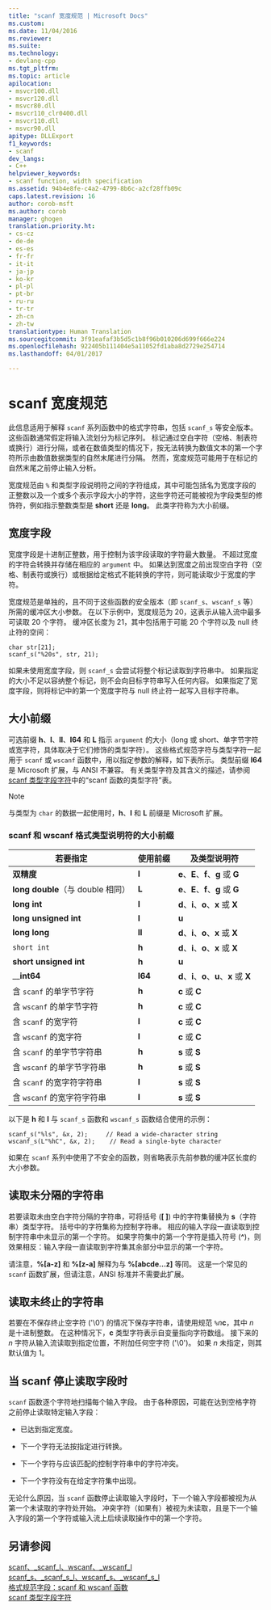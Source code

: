 ```yaml
---
title: "scanf 宽度规范 | Microsoft Docs"
ms.custom: 
ms.date: 11/04/2016
ms.reviewer: 
ms.suite: 
ms.technology:
- devlang-cpp
ms.tgt_pltfrm: 
ms.topic: article
apilocation:
- msvcr100.dll
- msvcr120.dll
- msvcr80.dll
- msvcr110_clr0400.dll
- msvcr110.dll
- msvcr90.dll
apitype: DLLExport
f1_keywords:
- scanf
dev_langs:
- C++
helpviewer_keywords:
- scanf function, width specification
ms.assetid: 94b4e8fe-c4a2-4799-8b6c-a2cf28ffb09c
caps.latest.revision: 16
author: corob-msft
ms.author: corob
manager: ghogen
translation.priority.ht:
- cs-cz
- de-de
- es-es
- fr-fr
- it-it
- ja-jp
- ko-kr
- pl-pl
- pt-br
- ru-ru
- tr-tr
- zh-cn
- zh-tw
translationtype: Human Translation
ms.sourcegitcommit: 3f91eafaf3b5d5c1b8f96b010206d699f666e224
ms.openlocfilehash: 922405b111404e5a11052fd1aba8d2729e254714
ms.lasthandoff: 04/01/2017

---
```

# <a name="scanf-width-specification"></a>scanf 宽度规范
此信息适用于解释 `scanf` 系列函数中的格式字符串，包括 `scanf_s` 等安全版本。 这些函数通常假定将输入流划分为标记序列。 标记通过空白字符（空格、制表符或换行）进行分隔，或者在数值类型的情况下，按无法转换为数值文本的第一个字符所示由数值数据类型的自然末尾进行分隔。 然而，宽度规范可能用于在标记的自然末尾之前停止输入分析。  
  
 宽度规范由 `%` 和类型字段说明符之间的字符组成，其中可能包括名为宽度字段的正整数以及一个或多个表示字段大小的字符，这些字符还可能被视为字段类型的修饰符，例如指示整数类型是 **short** 还是 **long**。 此类字符称为大小前缀。  
  
## <a name="the-width-field"></a>宽度字段  
 宽度字段是十进制正整数，用于控制为该字段读取的字符最大数量。 不超过宽度的字符会转换并存储在相应的 `argument` 中。 如果达到宽度之前出现空白字符（空格、制表符或换行）或根据给定格式不能转换的字符，则可能读取少于宽度的字符。  
  
 宽度规范是单独的，且不同于这些函数的安全版本（即 `scanf_s`、`wscanf_s` 等）所需的缓冲区大小参数。 在以下示例中，宽度规范为 20，这表示从输入流中最多可读取 20 个字符。 缓冲区长度为 21，其中包括用于可能 20 个字符以及 null 终止符的空间：  
  
```  
char str[21];  
scanf_s("%20s", str, 21);  
```  
  
 如果未使用宽度字段，则 `scanf_s` 会尝试将整个标记读取到字符串中。 如果指定的大小不足以容纳整个标记，则不会向目标字符串写入任何内容。 如果指定了宽度字段，则将标记中的第一个宽度字符与 null 终止符一起写入目标字符串。  
  
## <a name="the-size-prefix"></a>大小前缀  
 可选前缀 **h**、**l**、**ll**、**I64** 和 **L** 指示 `argument` 的大小（long 或 short、单字节字符或宽字符，具体取决于它们修饰的类型字符）。 这些格式规范字符与类型字符一起用于 `scanf` 或 `wscanf` 函数中，用以指定参数的解释，如下表所示。 类型前缀 **I64** 是 Microsoft 扩展，与 ANSI 不兼容。 有关类型字符及其含义的描述，请参阅 [scanf 类型字段字符](../c-runtime-library/scanf-type-field-characters.md)中的“scanf 函数的类型字符”表。  
  
> [!NOTE]
>  与类型为 `char` 的数据一起使用时，**h**、**l** 和 **L** 前缀是 Microsoft 扩展。  
  
### <a name="size-prefixes-for-scanf-and-wscanf-format-type-specifiers"></a>scanf 和 wscanf 格式类型说明符的大小前缀  
  
|若要指定|使用前缀|及类型说明符|  
|----------------|----------------|-------------------------|  
|**双精度**|**l**|**e**、**E**、**f**、**g** 或 **G**|  
|**long double**（与 double 相同）|**L**|**e**、**E**、**f**、**g** 或 **G**|  
|**long int**|**l**|**d**、**i**、**o**、**x** 或 **X**|  
|**long unsigned int**|**l**|**u**|  
|**long long**|**ll**|**d**、**i**、**o**、**x** 或 **X**|  
|`short int`|**h**|**d**、**i**、**o**、**x** 或 **X**|  
|**short unsigned int**|**h**|**u**|  
|__**int64**|**I64**|**d**、**i**、**o**、**u**、**x** 或 **X**|  
|含 `scanf` 的单字节字符|**h**|**c** 或 **C**|  
|含 `wscanf` 的单字节字符|**h**|**c** 或 **C**|  
|含 `scanf` 的宽字符|**l**|**c** 或 **C**|  
|含 `wscanf` 的宽字符|**l**|**c** 或 **C**|  
|含 `scanf` 的单字节字符串|**h**|**s** 或 **S**|  
|含 `wscanf` 的单字节字符串|**h**|**s** 或 **S**|  
|含 `scanf` 的宽字符字符串|**l**|**s** 或 **S**|  
|含 `wscanf` 的宽字符字符串|**l**|**s** 或 **S**|  
  
 以下是 **h** 和 **l** 与 `scanf_s` 函数和 `wscanf_s` 函数结合使用的示例：  
  
```  
scanf_s("%ls", &x, 2);     // Read a wide-character string  
wscanf_s(L"%hC", &x, 2);    // Read a single-byte character  
```  
  
 如果在 `scanf` 系列中使用了不安全的函数，则省略表示先前参数的缓冲区长度的大小参数。  
  
## <a name="reading-undelimited-strings"></a>读取未分隔的字符串  
 若要读取未由空白字符分隔的字符串，可将括号 (**[ ]**) 中的字符集替换为 **s**（字符串）类型字符。 括号中的字符集称为控制字符串。 相应的输入字段一直读取到控制字符串中未显示的第一个字符。 如果字符集中的第一个字符是插入符号 (**^**)，则效果相反：输入字段一直读取到字符集其余部分中显示的第一个字符。  
  
 请注意，**%[a-z]** 和 **%[z-a]** 解释为与 **%[abcde...z]** 等同。 这是一个常见的 `scanf` 函数扩展，但请注意，ANSI 标准并不需要此扩展。  
  
## <a name="reading-unterminated-strings"></a>读取未终止的字符串  
 若要在不保存终止空字符 ('\0') 的情况下保存字符串，请使用规范 `%`*n***c**，其中 *n* 是十进制整数。 在这种情况下，**c** 类型字符表示自变量指向字符数组。 接下来的 *n* 字符从输入流读取到指定位置，不附加任何空字符 ('\0')。 如果 *n* 未指定，则其默认值为 1。  
  
## <a name="when-scanf-stops-reading-a-field"></a>当 scanf 停止读取字段时  
 `scanf` 函数逐个字符地扫描每个输入字段。 由于各种原因，可能在达到空格字符之前停止读取特定输入字段：  
  
-   已达到指定宽度。  
  
-   下一个字符无法按指定进行转换。  
  
-   下一个字符与应该匹配的控制字符串中的字符冲突。  
  
-   下一个字符没有在给定字符集中出现。  
  
 无论什么原因，当 `scanf` 函数停止读取输入字段时，下一个输入字段都被视为从第一个未读取的字符处开始。 冲突字符（如果有）被视为未读取，且是下一个输入字段的第一个字符或输入流上后续读取操作中的第一个字符。  
  
## <a name="see-also"></a>另请参阅  
 [scanf、_scanf_l、wscanf、_wscanf_l](../c-runtime-library/reference/scanf-scanf-l-wscanf-wscanf-l.md)   
 [scanf_s、_scanf_s_l、wscanf_s、_wscanf_s_l](../c-runtime-library/reference/scanf-s-scanf-s-l-wscanf-s-wscanf-s-l.md)   
 [格式规范字段：scanf 和 wscanf 函数](../c-runtime-library/format-specification-fields-scanf-and-wscanf-functions.md)   
 [scanf 类型字段字符](../c-runtime-library/scanf-type-field-characters.md)
